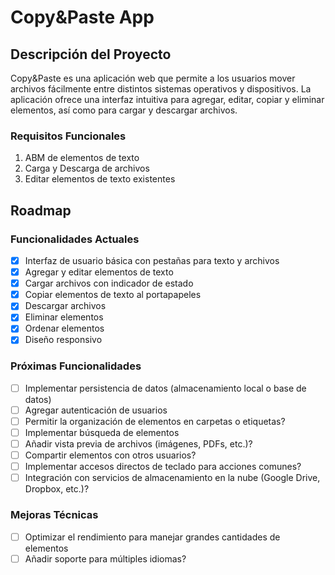 # Copy&Paste App

## Descripción del Proyecto

Copy&Paste es una aplicación web que permite a los usuarios mover archivos fácilmente entre distintos sistemas operativos y dispositivos. La aplicación ofrece una interfaz intuitiva para agregar, editar, copiar y eliminar elementos, así como para cargar y descargar archivos.

### Requisitos Funcionales

1. ABM de elementos de texto
2. Carga y Descarga de archivos
3. Editar elementos de texto existentes

## Roadmap

### Funcionalidades Actuales
- [x] Interfaz de usuario básica con pestañas para texto y archivos
- [x] Agregar y editar elementos de texto
- [x] Cargar archivos con indicador de estado
- [x] Copiar elementos de texto al portapapeles
- [x] Descargar archivos
- [x] Eliminar elementos
- [x] Ordenar elementos
- [x] Diseño responsivo

### Próximas Funcionalidades
- [ ] Implementar persistencia de datos (almacenamiento local o base de datos)
- [ ] Agregar autenticación de usuarios
- [ ] Permitir la organización de elementos en carpetas o etiquetas?
- [ ] Implementar búsqueda de elementos
- [ ] Añadir vista previa de archivos (imágenes, PDFs, etc.)?
- [ ] Compartir elementos con otros usuarios?
- [ ] Implementar accesos directos de teclado para acciones comunes?
- [ ] Integración con servicios de almacenamiento en la nube (Google Drive, Dropbox, etc.)?

### Mejoras Técnicas
- [ ] Optimizar el rendimiento para manejar grandes cantidades de elementos
- [ ] Añadir soporte para múltiples idiomas?